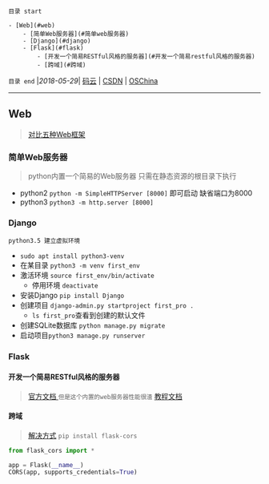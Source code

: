 `目录 start`
 
    - [Web](#web)
        - [简单Web服务器](#简单web服务器)
        - [Django](#django)
        - [Flask](#flask)
            - [开发一个简易RESTful风格的服务器](#开发一个简易restful风格的服务器)
            - [跨域](#跨域)

`目录 end` |_2018-05-29_| [码云](https://gitee.com/kcp1104) | [CSDN](http://blog.csdn.net/kcp606) | [OSChina](https://my.oschina.net/kcp1104)
****************************************

## Web
> [对比五种Web框架](https://www.csdn.net/article/2011-02-17/292058)

### 简单Web服务器
> python内置一个简易的Web服务器 只需在静态资源的根目录下执行  
- python2 `python -m SimpleHTTPServer [8000]` 即可启动 缺省端口为8000
- python3 `python3 -m http.server [8000]`

### Django
`python3.5 建立虚拟环境`
- `sudo apt install python3-venv`
- 在某目录 `python3 -m venv first_env`
- 激活环境 `source first_env/bin/activate`
    - 停用环境 `deactivate`
- 安装Django `pip install Django`
- 创建项目 `django-admin.py startproject first_pro . `
    - `ls first_pro`查看到创建的默认文件
- 创建SQLite数据库 `python manage.py migrate`    
- 启动项目`python3 manage.py runserver`

### Flask
#### 开发一个简易RESTful风格的服务器
> [官方文档 ](http://www.pythondoc.com/flask-restful/first.html#python-flask-restful-api) `但是这个内置的web服务器性能很渣`
> [教程文档](https://www.tutorialspoint.com/flask/index.htm)

#### 跨域
> [解决方式](https://blog.csdn.net/yannanxiu/article/details/53036508)
`pip install flask-cors`
```python
from flask_cors import *

app = Flask(__name__)
CORS(app, supports_credentials=True)
```